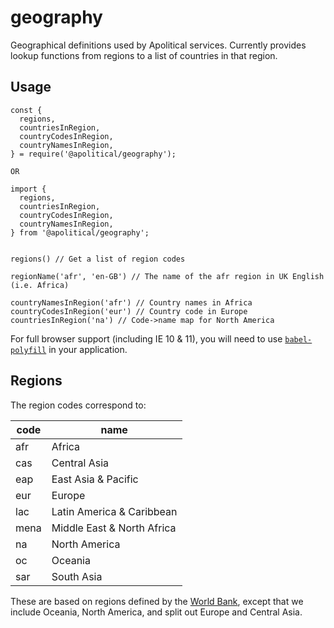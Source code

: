 # geography

Geographical definitions used by Apolitical services. Currently provides lookup functions from regions to a list of countries in that region.

## Usage

```
const {
  regions,
  countriesInRegion,
  countryCodesInRegion,
  countryNamesInRegion,
} = require('@apolitical/geography');

OR

import {
  regions,
  countriesInRegion,
  countryCodesInRegion,
  countryNamesInRegion,
} from '@apolitical/geography';


regions() // Get a list of region codes

regionName('afr', 'en-GB') // The name of the afr region in UK English (i.e. Africa)

countryNamesInRegion('afr') // Country names in Africa
countryCodesInRegion('eur') // Country code in Europe
countriesInRegion('na') // Code->name map for North America
```

For full browser support (including IE 10 & 11), you will need to use [`babel-polyfill`](https://github.com/babel/babel-preset-env#usebuiltins) in your application.

## Regions

The region codes correspond to:

|code|name|
|---|---|
|afr| Africa |
|cas| Central Asia |
|eap| East Asia & Pacific |
|eur| Europe |
|lac| Latin America & Caribbean |
|mena| Middle East & North Africa |
|na| North America |
|oc| Oceania |
|sar| South Asia |

These are based on regions defined by the [World Bank](http://www.worldbank.org/en/where-we-work), except that we
include Oceania, North America, and split out Europe and Central Asia.
